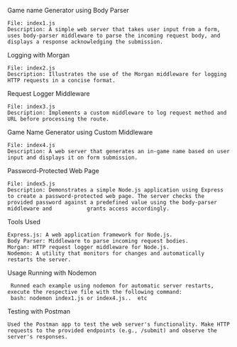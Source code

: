 Game name Generator using Body Parser

    File: index1.js
    Description: A simple web server that takes user input from a form, uses body-parser middleware to parse the incoming request body, and displays a response acknowledging the submission.

Logging with Morgan

    File: index2.js
    Description: Illustrates the use of the Morgan middleware for logging HTTP requests in a concise format.

Request Logger Middleware

    File: index3.js
    Description: Implements a custom middleware to log request method and URL before processing the route.

Game Name Generator using Custom Middleware

    File: index4.js
    Description: A web server that generates an in-game name based on user input and displays it on form submission.

Password-Protected Web Page

    File: index5.js
    Description: Demonstrates a simple Node.js application using Express to create a password-protected web page. The server checks the provided password against a predefined value using the body-parser middleware and           grants access accordingly.


Tools Used

    Express.js: A web application framework for Node.js.
    Body Parser: Middleware to parse incoming request bodies.
    Morgan: HTTP request logger middleware for Node.js.
    Nodemon: A utility that monitors for changes and automatically restarts the server. 

Usage
Running with Nodemon

     Runned each example using nodemon for automatic server restarts, execute the respective file with the following command:
     bash: nodemon index1.js or index4.js..  etc

Testing with Postman

    Used the Postman app to test the web server's functionality. Make HTTP requests to the provided endpoints (e.g., /submit) and observe the server's responses.
